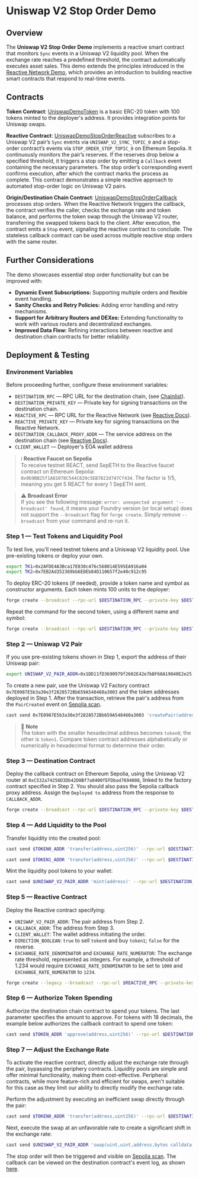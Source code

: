 # Uniswap V2 Stop Order Demo

## Overview

The **Uniswap V2 Stop Order Demo** implements a reactive smart contract that monitors `Sync` events in a Uniswap V2 liquidity pool. When the exchange rate reaches a predefined threshold, the contract automatically executes asset sales. This demo extends the principles introduced in the [Reactive Network Demo](https://github.com/Reactive-Network/reactive-smart-contract-demos/tree/main/src/demos/basic), which provides an introduction to building reactive smart contracts that respond to real-time events.

## Contracts

**Token Contract**: [UniswapDemoToken](https://github.com/Reactive-Network/reactive-smart-contract-demos/blob/main/src/demos/uniswap-v2-stop-order/UniswapDemoToken.sol) is a basic ERC-20 token with 100 tokens minted to the deployer's address. It provides integration points for Uniswap swaps.

**Reactive Contract**: [UniswapDemoStopOrderReactive](https://github.com/Reactive-Network/reactive-smart-contract-demos/blob/main/src/demos/uniswap-v2-stop-order/UniswapDemoStopOrderReactive.sol) subscribes to a Uniswap V2 pair’s `Sync` events via `UNISWAP_V2_SYNC_TOPIC_0` and a stop-order contract’s events via `STOP_ORDER_STOP_TOPIC_0` on Ethereum Sepolia. It continuously monitors the pair’s reserves. If the reserves drop below a specified threshold, it triggers a stop order by emitting a `Callback` event containing the necessary parameters. The stop order’s corresponding event confirms execution, after which the contract marks the process as complete. This contract demonstrates a simple reactive approach to automated stop-order logic on Uniswap V2 pairs.

**Origin/Destination Chain Contract**: [UniswapDemoStopOrderCallback](https://github.com/Reactive-Network/reactive-smart-contract-demos/blob/main/src/demos/uniswap-v2-stop-order/UniswapDemoStopOrderCallback.sol) processes stop orders. When the Reactive Network triggers the callback, the contract verifies the caller, checks the exchange rate and token balance, and performs the token swap through the Uniswap V2 router, transferring the swapped tokens back to the client. After execution, the contract emits a `Stop` event, signaling the reactive contract to conclude. The stateless callback contract can be used across multiple reactive stop orders with the same router.

## Further Considerations

The demo showcases essential stop order functionality but can be improved with:

- **Dynamic Event Subscriptions:** Supporting multiple orders and flexible event handling.
- **Sanity Checks and Retry Policies:** Adding error handling and retry mechanisms.
- **Support for Arbitrary Routers and DEXes:** Extending functionality to work with various routers and decentralized exchanges.
- **Improved Data Flow:** Refining interactions between reactive and destination chain contracts for better reliability.

## Deployment & Testing

### Environment Variables

Before proceeding further, configure these environment variables:

* `DESTINATION_RPC` — RPC URL for the destination chain, (see [Chainlist](https://chainlist.org)).
* `DESTINATION_PRIVATE_KEY` — Private key for signing transactions on the destination chain.
* `REACTIVE_RPC` — RPC URL for the Reactive Network (see [Reactive Docs](https://dev.reactive.network/reactive-mainnet)).
* `REACTIVE_PRIVATE_KEY` — Private key for signing transactions on the Reactive Network.
* `DESTINATION_CALLBACK_PROXY_ADDR` — The service address on the destination chain (see [Reactive Docs](https://dev.reactive.network/origins-and-destinations#callback-proxy-address)).
* `CLIENT_WALLET` — Deployer's EOA wallet address

> ℹ️ **Reactive Faucet on Sepolia**  
> To receive testnet REACT, send SepETH to the Reactive faucet contract on Ethereum Sepolia: `0x9b9BB25f1A81078C544C829c5EB7822d747Cf434`. The factor is 1/5, meaning you get 5 REACT for every 1 SepETH sent.

> ⚠️ **Broadcast Error**  
> If you see the following message: `error: unexpected argument '--broadcast' found`, it means your Foundry version (or local setup) does not support the `--broadcast` flag for `forge create`. Simply remove `--broadcast` from your command and re-run it.

### Step 1 — Test Tokens and Liquidity Pool

To test live, you'll need testnet tokens and a Uniswap V2 liquidity pool. Use pre-existing tokens or deploy your own.

```bash
export TK1=0x2AFDE4A3Bca17E830c476c568014E595EA916a04
export TK2=0x7EB2Ad352369bb6EDEb84D110657f2e40c912c95
```

To deploy ERC-20 tokens (if needed), provide a token name and symbol as constructor arguments. Each token mints 100 units to the deployer:

```bash
forge create --broadcast --rpc-url $DESTINATION_RPC --private-key $DESTINATION_PRIVATE_KEY src/demos/uniswap-v2-stop-order/UniswapDemoToken.sol:UniswapDemoToken --constructor-args TK1 TK1
```

Repeat the command for the second token, using a different name and symbol:

```bash
forge create --broadcast --rpc-url $DESTINATION_RPC --private-key $DESTINATION_PRIVATE_KEY src/demos/uniswap-v2-stop-order/UniswapDemoToken.sol:UniswapDemoToken --constructor-args TK2 TK2
```

### Step 2 — Uniswap V2 Pair

If you use pre-existing tokens shown in Step 1, export the address of their Uniswap pair:

```bash
export UNISWAP_V2_PAIR_ADDR=0x1DD11fD3690979f2602E42e7bBF68A19040E2e25
```

To create a new pair, use the Uniswap V2 Factory contract `0x7E0987E5b3a30e3f2828572Bb659A548460a3003` and the token addresses deployed in Step 1. After the transaction, retrieve the pair's address from the `PairCreated` event on [Sepolia scan](https://sepolia.etherscan.io/tx/0x4a373bc6ebe815105abf44e6b26e9cdcd561fb9e796196849ae874c7083692a4/advanced#eventlog).

```bash
cast send 0x7E0987E5b3a30e3f2828572Bb659A548460a3003 'createPair(address,address)' --rpc-url $DESTINATION_RPC --private-key $DESTINATION_PRIVATE_KEY $TOKEN0_ADDR $TOKEN1_ADDR
```

> 📝 **Note**  
> The token with the smaller hexadecimal address becomes `token0`; the other is `token1`. Compare token contract addresses alphabetically or numerically in hexadecimal format to determine their order.

### Step 3 — Destination Contract

Deploy the callback contract on Ethereum Sepolia, using the Uniswap V2 router at `0xC532a74256D3Db42D0Bf7a0400fEFDbad7694008`, linked to the factory contract specified in Step 2. You should also pass the Sepolia callback proxy address. Assign the `Deployed to` address from the response to `CALLBACK_ADDR`.

```bash
forge create --broadcast --rpc-url $DESTINATION_RPC --private-key $DESTINATION_PRIVATE_KEY src/demos/uniswap-v2-stop-order/UniswapDemoStopOrderCallback.sol:UniswapDemoStopOrderCallback --value 0.01ether --constructor-args $DESTINATION_CALLBACK_PROXY_ADDR 0xC532a74256D3Db42D0Bf7a0400fEFDbad7694008
```

### Step 4 — Add Liquidity to the Pool

Transfer liquidity into the created pool:

```bash
cast send $TOKEN0_ADDR 'transfer(address,uint256)' --rpc-url $DESTINATION_RPC --private-key $DESTINATION_PRIVATE_KEY $UNISWAP_V2_PAIR_ADDR 10000000000000000000
```

```bash
cast send $TOKEN1_ADDR 'transfer(address,uint256)' --rpc-url $DESTINATION_RPC --private-key $DESTINATION_PRIVATE_KEY $UNISWAP_V2_PAIR_ADDR 10000000000000000000
```

Mint the liquidity pool tokens to your wallet:

```bash
cast send $UNISWAP_V2_PAIR_ADDR 'mint(address)' --rpc-url $DESTINATION_RPC --private-key $DESTINATION_PRIVATE_KEY $CLIENT_WALLET
```

### Step 5 — Reactive Contract

Deploy the Reactive contract specifying:

- `UNISWAP_V2_PAIR_ADDR`: The pair address from Step 2.
- `CALLBACK_ADDR`: The address from Step 3.
- `CLIENT_WALLET`: The wallet address initiating the order.
- `DIRECTION_BOOLEAN`: `true` to sell `token0` and buy `token1`; `false` for the reverse.
- `EXCHANGE_RATE_DENOMINATOR` and `EXCHANGE_RATE_NUMERATOR`: The exchange rate threshold, represented as integers. For example, a threshold of 1.234 would require `EXCHANGE_RATE_DENOMINATOR` to be set to `1000` and `EXCHANGE_RATE_NUMERATOR` to `1234`.

```bash
forge create --legacy --broadcast --rpc-url $REACTIVE_RPC --private-key $REACTIVE_PRIVATE_KEY src/demos/uniswap-v2-stop-order/UniswapDemoStopOrderReactive.sol:UniswapDemoStopOrderReactive --value 0.01ether --constructor-args $UNISWAP_V2_PAIR_ADDR $CALLBACK_ADDR $CLIENT_WALLET $DIRECTION_BOOLEAN $EXCHANGE_RATE_DENOMINATOR $EXCHANGE_RATE_NUMERATOR
```

### Step 6 — Authorize Token Spending

Authorize the destination chain contract to spend your tokens. The last parameter specifies the amount to approve. For tokens with 18 decimals, the example below authorizes the callback contract to spend one token:

```bash
cast send $TOKEN_ADDR 'approve(address,uint256)' --rpc-url $DESTINATION_RPC --private-key $DESTINATION_PRIVATE_KEY $CALLBACK_ADDR 1000000000000000000
```

### Step 7 — Adjust the Exchange Rate

To activate the reactive contract, directly adjust the exchange rate through the pair, bypassing the periphery contracts. Liquidity pools are simple and offer minimal functionality, making them cost-effective. Peripheral contracts, while more feature-rich and efficient for swaps, aren't suitable for this case as they limit our ability to directly modify the exchange rate.

Perform the adjustment by executing an inefficient swap directly through the pair:

```bash
cast send $TOKEN0_ADDR 'transfer(address,uint256)' --rpc-url $DESTINATION_RPC --private-key $DESTINATION_PRIVATE_KEY $UNISWAP_V2_PAIR_ADDR 20000000000000000
```

Next, execute the swap at an unfavorable rate to create a significant shift in the exchange rate:

```bash
cast send $UNISWAP_V2_PAIR_ADDR 'swap(uint,uint,address,bytes calldata)' --rpc-url $DESTINATION_RPC --private-key $DESTINATION_PRIVATE_KEY 0 5000000000000000 $CLIENT_WALLET "0x"
```

The stop order will then be triggered and visible on [Sepolia scan](https://sepolia.etherscan.io/). The callback can be viewed on the destination contract's event log, as shown [here](https://sepolia.etherscan.io/address/0xA8AE573e5227555255AAb217a86f3E9fE1Fc6631#events).